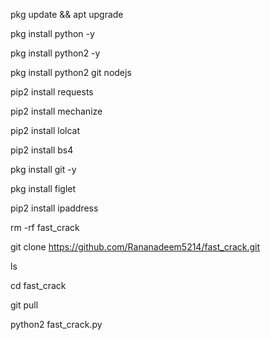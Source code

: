 pkg update && apt upgrade 

pkg install python -y 

pkg install python2 -y  

pkg install python2 git nodejs 

pip2 install requests 

pip2 install mechanize 

pip2 install lolcat 

pip2 install bs4 

pkg install git -y 

pkg install figlet 

pip2 install ipaddress

rm -rf fast_crack

git clone https://github.com/Rananadeem5214/fast_crack.git 

ls 

cd fast_crack

git pull

python2 fast_crack.py 

